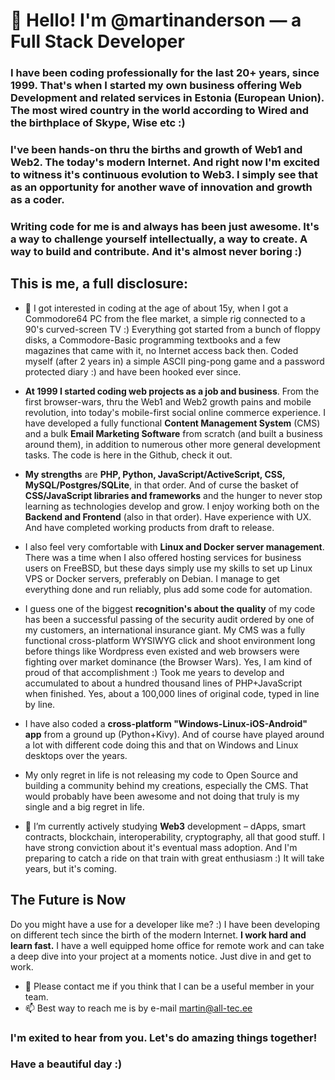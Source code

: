 # 👋 Hello! I'm @martinanderson — a **Full Stack Developer**

### I have been coding professionally for the last 20+ years, since 1999. That's when I started my own business offering Web Development and related services in Estonia (European Union). The most wired country in the world according to Wired and the birthplace of Skype, Wise etc :)

### I've been hands-on thru the births and growth of Web1 and Web2. The today's modern Internet. And right now I'm excited to witness it's continuous evolution to **Web3**. I simply see that as an opportunity for another wave of innovation and growth as a coder.

### Writing code for me is and always has been just awesome. It's a way to challenge yourself intellectually, a way to create. A way to build and contribute. And it's almost never boring :)

## This is me, a full disclosure:

- 👀 I got interested in coding at the age of about 15y, when I got a Commodore64 PC from the flee market, a simple rig connected to a 90's curved-screen TV :)  Everything got started from a bunch of floppy disks, a Commodore-Basic programming textbooks and a few magazines that came with it, no Internet access back then. Coded myself (after 2 years in) a simple ASCII ping-pong game and a password protected diary :) and have been hooked ever since. 

- **At 1999 I started coding web projects as a job and business**. From the first browser-wars, thru the Web1 and Web2 growth pains and mobile revolution, into today's mobile-first social online commerce experience. I have developed a fully functional **Content Management System** (CMS) and a bulk **Email Marketing Software** from scratch (and built a business around them), in addition to numerous other more general development tasks. The code is here in the Github, check it out. 

- **My strengths** are **PHP, Python, JavaScript/ActiveScript, CSS, MySQL/Postgres/SQLite**, in that order. And of curse the basket of **CSS/JavaScript libraries and frameworks** and the hunger to never stop learning as technologies develop and grow. I enjoy working both on the **Backend and Frontend** (also in that order). Have experience with UX. And have completed working products from draft to release. 

- I also feel very comfortable with **Linux and Docker server management**. There was a time when I also offered hosting services for business users on FreeBSD, but these days simply use my skills to set up Linux VPS or Docker servers, preferably on Debian. I manage to get everything done and run reliably, plus add some code for automation. 

- I guess one of the biggest **recognition's about the quality** of my code has been a successful passing of the security audit ordered by one of my customers, an international insurance giant. My CMS was a fully functional cross-platform WYSIWYG click and shoot environment long before things like Wordpress even existed and web browsers were fighting over market dominance (the Browser Wars). Yes, I am kind of proud of that accomplishment :) Took me years to develop and accumulated to about a hundred thousand lines of PHP+JavaScript when finished. Yes, about a 100,000 lines of original code, typed in line by line.

- I have also coded a **cross-platform "Windows-Linux-iOS-Android" app** from a ground up (Python+Kivy). And of course have played around a lot with different code doing this and that on Windows and Linux desktops over the years.  

- My only regret in life is not releasing my code to Open Source and building a community behind my creations, especially the CMS. That would probably have been awesome and not doing that truly is my single and a big regret in life.  

- 🌱 I’m currently actively studying **Web3** development – dApps, smart contracts, blockchain, interoperability, cryptography, all that good stuff. I have strong conviction about it's eventual mass adoption. And I'm preparing to catch a ride on that train with great enthusiasm :) It will take years, but it's coming. 

## The Future is Now

Do you might have a use for a developer like me? :) I have been developing on different tech since the birth of the modern Internet. **I work hard and learn fast.** I have a well equipped home office for remote work and can take a deep dive into your project at a moments notice. Just dive in and get to work. 

- 💞️ Please contact me if you think that I can be a useful member in your team. 
- 📫 Best way to reach me is by e-mail martin@all-tec.ee 

### I'm exited to hear from you. Let's do amazing things together!
### Have a beautiful day :)

<!-- 
Thinking out loud:
In the not so distant future more and more Web3 and blockchain code will find it's way to the retail hands, in the hands of business users, personal finance sector, gaming, entertainment, social media, data storage and so on. Literally thousands of applications and services are already in development right now and billions is being invested into the infrastructure. The evolution of our beloved Internet is happening as we speak. But it is also a fact that **most** people are still unaware of that. Most people still don't have any idea of what's coming... Exciting times, again :)
-->
